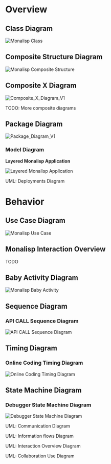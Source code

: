 
# Overview

## Class Diagram
![Monalisp Class](MonalispClass.jpeg)

## Composite Structure Diagram
![Monalisp Composite Structure](MonalispCompositeStruture.jpeg)

## Composite X Diagram
![Composite_X_Diagram_V1](Composite_X_Diagram_V1.jpeg)

TODO: More composite diagrams

## Package Diagram
![Package_Diagram_V1](Package_Diagram_V1.jpeg)

### Model Diagram

**Layered Monalisp Application**

![Layered Monalisp Application](Model_Diagram_V1.jpeg)

UML: Deployments Diagram


# Behavior

## Use Case Diagram
![Monalisp Use Case](MonalispUseCase.jpeg)

## Monalisp Interaction Overview
TODO

## Baby Activity Diagram
![Monalisp Baby Activity](MonalispBabyActivity.jpeg)

## Sequence Diagram

### API CALL Sequence Diagram
![API CALL Sequence Diagram](API_CALL_Sequence_Diagram_V1_0.jpeg)

## Timing Diagram

### Online Coding Timing Diagram
![Online Coding Timing Diagram](Online_Coding_Timing_Diagram_V1.0.jpeg)

## State Machine Diagram

### Debugger State Machine Diagram
![Debugger State Machine Diagram](Debugger_State_Machine_Diagram_V1.jpeg)

UML: Communication Diagram

UML: Information flows Diagram

UML: Interaction Overview Diagram

UML: Collaboration Use Diagram



